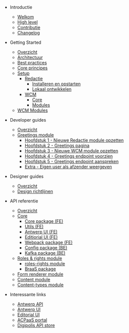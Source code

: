 <!-- docs/_sidebar.md -->
* Introductie
    * [Welkom](/README.md "GPubP Content - Welkom")
    * [High level](/content/gpubp.md "GPubP Content - High level")
    * [Contributie](/CONTRIBUTING.md "GPubP Content - Contributie")
    * [Changelog](/CHANGELOG.md "GPubP Content - Changelog")
  
* Getting Started
    * [Overzicht](/content/getting-started.md)
    * [Architectuur](/content/architecture/index.md "GPubP Content - Architectuur")
    * [Best practices](/content/best-principles.md "GPubP Content - Best principes")
    * [Core principes](/content/core-principles.md "GPubP Content - Core principes")
    * [Setup](/content/setup/index.md "GPubP Content - Setup")
        * [Redactie](/content/setup/redactie/index.md "GPubP Content - Redactie setup")
            * [Installeren en opstarten](/content/setup/redactie/setup.md "GPubP Content - Redactie installeren en opstarten")
            * [Lokaal ontwikkelen](/content/setup/redactie/dev-setup.md "GPubP Content - Redactie lokaal opzetten")
        * [WCM](/content/setup/wcm/index.md "GPubP Content - WCM setup")
            * [Core](/content/setup/wcm/core.md "GPubP Content - WCM Core setup")
            * [Modules](/content/setup/wcm/modules.md "GPubP Content - WCM modules setup")
    * [WCM Modules](/content/wcm-modules.md "GPubP Content - WCM Module lijst")

* Developer guides
    * [Overzicht](/content/developer-guides/index.md "GPubP Content - Developer guides")
    * [Greetings module](/content/developer-guides/greetings/index.md "GPubP Content - Hello world example")
        * [Hoofdstuk 1 - Nieuwe Redactie module opzetten](/content/developer-guides/greetings/step-1-redactie-module-setup "GPubP Content - Hello world example")
        * [Hoofdstuk 2 - Greetings pagina](/content/developer-guides/greetings/step-2-greetings-page.md "GPubP Content - Hello world example")
        * [Hoofdstuk 3 - Nieuwe WCM module opzetten](/content/developer-guides/greetings/step-3-wcm-module-setup.md "GPubP Content - Hello world example")
        * [Hoofdstuk 4 - Greetings endpoint voorzien](/content/developer-guides/greetings/step-4-greetings-endpoint.md "GPubP Content - Hello world example")
        * [Hoofdstuk 5 - Greetings endpoint aanspreken](/content/developer-guides/greetings/step-5-greetings-endpoint-access.md "GPubP Content - Hello world example")
        * [Extra - Eigen user als afzender weergeven](/content/developer-guides/greetings/extra-own-user-display.md "GPubP Content - Hello world example")

* Designer guides
    * [Overzicht](/README.md)
    * [Design richtlijnen](/README.md)

* API referentie
    * [Overzicht](/content/api-references.md "GPubP Content - API referentie")
    * [Core](/content/api-references.md "GPubP Content - API referentie")
        * [Core package (FE)](/content/api-references.md "GPubP Content - API referentie")
        * [Utils (FE)](/content/api-references.md "GPubP Content - API referentie")
        * [Antwerp UI (FE)](/content/api-references.md "GPubP Content - API referentie")
        * [Editiorial UI (FE)](/content/api-references.md "GPubP Content - API referentie")
        * [Webpack package (FE)](/content/api-references.md "GPubP Content - API referentie")
        * [Config package (BE)](/content/api-references.md "GPubP Content - API referentie")
        * [Kafka package (BE)](/content/api-references.md "GPubP Content - API referentie")
    * [Roles & rights module](/content/api-references.md "GPubP Content - API referentie")
        * [roles-rights module](/content/api-references.md "GPubP Content - API referentie")
        * [BraaS package](/content/api-references.md "GPubP Content - API referentie")
    * [Form renderer module](/content/api-references.md "GPubP Content - API referentie")
    * [Content module](/content/api-references.md "GPubP Content - API referentie")
    * [Content-types module](/content/api-references.md "GPubP Content - API referentie")

* Interessante links
    * [Antwerp API <i class="fa-solid fa-xs fa-arrow-up-right-from-square"></i>](https://antwerp-api.digipolis.be ':target="_blank"')
    * [Antwerp UI <i class="fa-solid fa-xs fa-arrow-up-right-from-square"></i>](https://antwerp-ui.digipolis.be/home ':target="_blank"')
    * [Editorial UI <i class="fa-solid fa-xs fa-arrow-up-right-from-square"></i>](https://github.com/digipolisantwerp/editorial-ui_react ':target="_blank"')
    * [ACPaaS portal <i class="fa-solid fa-xs fa-arrow-up-right-from-square"></i>](https://acpaas.digipolis.be/nl/product/generiek-publicatie-platform ':target="_blank"')
    * [Digipolis API store <i class="fa-solid fa-xs fa-arrow-up-right-from-square"></i>](https://api-store.antwerpen.be ':target="_blank"')
